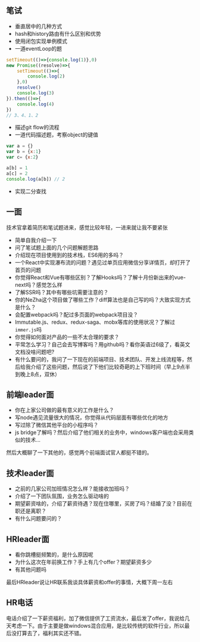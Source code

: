 
## 笔试

* 垂直居中的几种方式
* hash和history路由有什么区别和优势
* 使用闭包实现单例模式
* 一道eventLoop的题
```js
setTimeout(()=>{console.log(1)},0)
new Promise((resolve)=>{
    setTimeout(()=>{
        console.log(2)
    },0)
    resolve()
    console.log(3)
}).then(()=>{
    console.log(4)
})
// 3、4、1、2
```
* 描述git flow的流程
* 一道代码描述题，考察object的键值
```js
var a = {}
var b = {x:1}
var c= {x:2}

a[b] = 1
a[c] = 2
console.log(a[b]) // 2
```
* 实现二分查找

## 一面

技术官拿着简历和笔试题进来，感觉比较年轻，一进来就让我不要紧张
* 简单自我介绍一下
* 问了笔试题上面的几个问题解题思路
* 介绍现在项目使用到的技术栈，ES6用的多吗？
* 一个React中实现瀑布流的问题？遇见过单页应用微信分享详情页，却打开了首页的问题
* 你觉得React和Vue有哪些区别？了解Hooks吗？了解十月份新出来的vue-next吗？感觉怎么样
* 了解SSR吗？其中有哪些坑需要注意的？
* 你的NeZha这个项目做了哪些工作？diff算法也是自己写的吗？大致实现方式是什么？
* 会配置webpack吗？配过多页面的webpack项目没？
* Immutable.js、redux、redux-saga、mobx等库的使用状况？了解过`immer.js`吗
* 你觉得如何面对产品的一些不太合理的要求？
* 平常怎么学习？自己会去写博客吗？用github吗？看你英语过6级了，看英文文档没啥问题吧?
* 有什么要问的，我问了一下现在的前端项目、技术团队、开发上线流程等，然后给我介绍了这些问题，然后说了下他们比较奇葩的上下班时间（早上9点半到晚上8点，双休）


## 前端leader面
* 你在上家公司做的最有意义的工作是什么？
* 写node遇见流量很大的情况，你觉得从代码层面有哪些优化的地方
* 写过除了微信其他平台的小程序吗？
* js bridge了解吗？然后介绍了他们相关的业务中，windows客户端也会采用类似的技术...

然后大概聊了一下其他的，感觉两个前端面试官人都挺不错的。

## 技术leader面
* 之前的几家公司加班情况怎么样？能接收加班吗？
* 介绍了一下团队氛围，业务怎么驱动啥的
* 期望薪资啥的，介绍了薪资待遇？现在住哪里，买房了吗？结婚了没？目前在职还是离职？
* 有什么问题要问的？

## HRleader面
* 看你跳槽挺频繁的，是什么原因呢
* 为什么这次在年前换工作？手上有几个offer？期望薪资多少
* 有其他问题吗

最后HRleader说让HR联系我谈具体薪资和offer的事情，大概下周一左右

## HR电话

电话介绍了一下薪资福利，加了微信提供了工资流水，最后发了offer，我说给几天考虑一下。由于主要是做windows混合应用，是比较传统的软件行业，所以最后没打算去了，福利其实还不错。